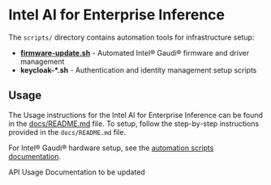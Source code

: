 # Intel AI for Enterprise Inference 

The `scripts/` directory contains automation tools for infrastructure setup:

- **[firmware-update.sh](scripts/README.md)** - Automated Intel® Gaudi® firmware and driver management
- **keycloak-*.sh** - Authentication and identity management setup scripts

## Usage
The Usage instructions for the Intel AI for Enterprise Inference can be found in the [docs/README.md](../docs/README.md) file.
To setup, follow the step-by-step instructions provided in the `docs/README.md` file.

For Intel® Gaudi® hardware setup, see the [automation scripts documentation](scripts/README.md).

API Usage Documentation to be updated
